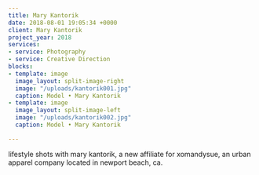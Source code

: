 ```yaml
---
title: Mary Kantorik
date: 2018-08-01 19:05:34 +0000
client: Mary Kantorik
project_year: 2018
services:
- service: Photography
- service: Creative Direction
blocks:
- template: image
  image_layout: split-image-right
  image: "/uploads/kantorik001.jpg"
  caption: Model • Mary Kantorik
- template: image
  image_layout: split-image-left
  image: "/uploads/kantorik002.jpg"
  caption: Model • Mary Kantorik

---
```

lifestyle shots with mary kantorik, a new affiliate for xomandysue, an urban apparel company located in newport beach, ca.